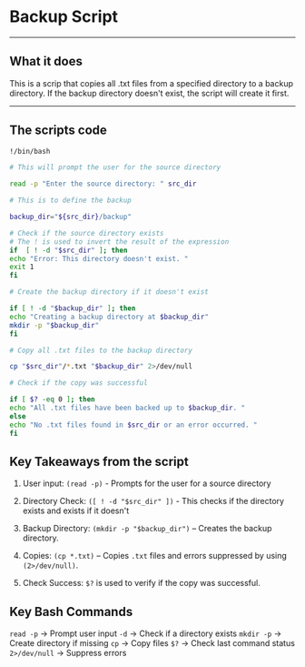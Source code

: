 # Backup Script

---

## What it does

This is a scrip that copies all .txt files from a specified directory to a backup directory. If the backup directory doesn't exist, the script will create it first.

---

## The scripts code

```bash
!/bin/bash

# This will prompt the user for the source directory

read -p "Enter the source directory: " src_dir

# This is to define the backup

backup_dir="${src_dir}/backup"

# Check if the source directory exists
# The ! is used to invert the result of the expression
if  [ ! -d "$src_dir" ]; then
echo "Error: This directory doesn't exist. "
exit 1
fi

# Create the backup directory if it doesn't exist

if [ ! -d "$backup_dir" ]; then
echo "Creating a backup directory at $backup_dir"
mkdir -p "$backup_dir"
fi

# Copy all .txt files to the backup directory

cp "$src_dir"/*.txt "$backup_dir" 2>/dev/null

# Check if the copy was successful

if [ $? -eq 0 ]; then
echo "All .txt files have been backed up to $backup_dir. "
else
echo "No .txt files found in $src_dir or an error occurred. "
fi
```

## Key Takeaways from the script

1. User input:  `(read -p)` - Prompts for the user for a source directory

2. Directory Check: `([ ! -d "$src_dir" ])` - This checks if the directory exists and exists if it doesn't

3. Backup Directory: `(mkdir -p "$backup_dir")` – Creates the backup directory.

4. Copies: `(cp *.txt)` – Copies `.txt` files and errors suppressed by using `(2>/dev/null)`.

5. Check Success: `$?` is used to verify if the copy was successful.

## Key Bash Commands

`read -p` → Prompt user input
`-d` → Check if a directory exists
`mkdir -p` → Create directory if missing
`cp` → Copy files
`$?` → Check last command status
`2>/dev/null` → Suppress errors
















